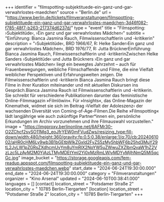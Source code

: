 +++
identifier = "filmspotting-subjektituede-ein-ganz-und-gar-verwahrlostes-maedchen"
source = "Berlin.de"
url = "https://www.berlin.de/tickets/filmveranstaltungen/filmspotting-subjektituede-ein-ganz-und-gar-verwahrlostes-maedchen-3d46f082-f785-48f7-b263-217374d6237d/"
type = "event"
title = "Filmspotting: ›Subjektitüde‹, ›Ein ganz und gar verwahrlostes Mädchen‹"
subtitle = "Einführung: Bianca Jasmina Rauch, Filmwissenschaftlerin und -kritikerin"
description = "›Subjektitüde‹, BRD 1966/67, R: Helke Sander›Ein ganz und gar verwahrlostes Mädchen‹, BRD 1976/77, R: Jutta BrücknerEinführung: Bianca Jasmina Rauch, Filmwissenschaftlerin und -kritikerinZwischen Helke Sanders ›Subjektitüde‹ und Jutta Brückners ›Ein ganz und gar verwahrlostes Mädchen‹ liegt ein bewegtes Jahrzehnt – auch für Frauenbewegungen, weibliche Filmschaffende und Filme, die eine Vielfalt weiblicher Perspektiven und Erfahrungswelten zeigen. Die Filmwissenschaftlerin und -kritikerin Bianca Jasmina Rauch bringt diese Filme in ihrer Kuration miteinander und mit aktuellen Diskursen ins Gespräch.Bianca Jasmina Rauch ist Filmwissenschaftlerin und -kritikerin. Sie schreibt für verschiedene Publikationen darunter das feministische Online-Filmmagazin »Filmlöwin«. Für »Insights«, das Online-Magazin der Kinemathek, widmet sie sich im Beitrag ›Vielfalt der Adoleszenz‹ der wachsenden Diversität von Coming-of-Age-Filmen.Die Reihe »Filmspotting« lädt langjährige wie auch zukünftige Partner*innen ein, persönliche Erkundungen im Archiv vorzunehmen und ihre Filmauswahl vorzustellen."
image = "https://imgproxy.berlinonline.net/6AFMr30-O2ZChcf2svSO11Mq3_eoJfrYEW0mFVudZws/resizing_type:fill-down/width:480/height:360/gravity:fp:0.5:0.38/enlarge:1/q:70/cb:2024061002/aHR0cHM6Ly9wb3B1bGEtbWlkZGxld2FyZS5zMy5hbWF6b25hd3MuY29tL2JvLW1pZGRsZXdhcmUvYm8uYmRlX2NoYW5uZWwuZXZlbnQvaW1hZ2VzLzc5LzAyM2M0YjAzLTMyMDEtYmI2Yi0xMzRmLWIyMDYyMjlhNmQ5Mi5qcGc.jpg"
image_bucket = "https://storage.googleapis.com/fem-readup.appspot.com/filmspotting-subjektituede-ein-ganz-und-gar-verwahrlostes-maedchen.webp"
start_date = "2024-06-24T19:30:00.000"
end_date = "2024-06-24T19:30:00.000"
category = "Filmveranstaltungen"
organizer = "Kino Arsenal"
updated = "2024-06-10T00:38:41.000"
languages = []
[contact]
location_street = "Potsdamer Straße 2"
location_city = " 10785 Berlin-Tiergarten"
[location]
location_street = "Potsdamer Straße 2"
location_city = " 10785 Berlin-Tiergarten"
+++